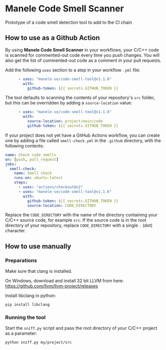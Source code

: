 # Manele Code Smell Scanner

Prototype of a code smell detection tool to add to the CI chain

## How to use as a Github Action

By using **Manele Code Smell Scanner** in your workflows, your C/C++ code is scanned for commented-out code every time you push changes. You will also get the list of commented-out code as a comment in your pull requests.

Add the following `uses` section to a step in your workflow `.yml` file:

``` yaml
      - uses: "manele-se/code-smell-tool@v1.1.6"
        with:
          github-token: ${{ secrets.GITHUB_TOKEN }}
```

The tool defaults to scanning the contents of your repository's `src` folder, but this can be overridden by adding a `source-location` value:

``` yaml
      - uses: "manele-se/code-smell-tool@v1.1.6"
        with:
          source-location: project/main/code
          github-token: ${{ secrets.GITHUB_TOKEN }}
```

If your project does not yet have a GitHub Actions workflow, you can create one by adding a file called `smell-check.yml` in the `.github` directory, with the following contents:

``` yaml
name: Check code smells
on: [push, pull_request]
jobs:
  smell-check:
    name: Smell check
    runs-on: ubuntu-latest
    steps:
      - uses: "actions/checkout@v2"
      - uses: "manele-se/code-smell-tool@v1.1.6"
        with:
          github-token: ${{ secrets.GITHUB_TOKEN }}
          source-location: CODE_DIRECTORY
```

Replace the `CODE_DIRECTORY` with the name of the directory containing your C/C++ source code, for example `src`. If the source code is in the root directory of your repository, replace `CODE_DIRECTORY` with a single `.` (dot) character.

## How to use manually

### Preparations

Make sure that clang is installed.

On Windows, download and install 32 bit LLVM from here: https://github.com/llvm/llvm-project/releases

Install libclang in python:

``` bash
pip install libclang
```

### Running the tool

Start the `sniff.py` script and pass the root directory of your C/C++ project as a parameter:

``` bash
python sniff.py my/project/src
```
